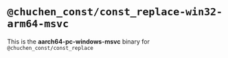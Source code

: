 # `@chuchen_const/const_replace-win32-arm64-msvc`

This is the **aarch64-pc-windows-msvc** binary for `@chuchen_const/const_replace`
